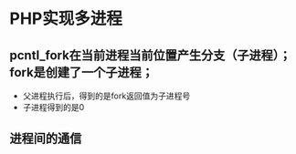 # PHP实现多进程
## pcntl_fork在当前进程当前位置产生分支（子进程）；fork是创建了一个子进程；
- 父进程执行后，得到的是fork返回值为子进程号
- 子进程得到的是0

## 进程间的通信
